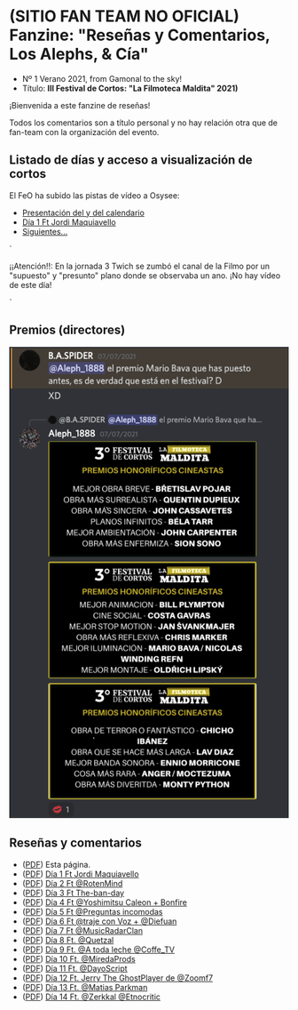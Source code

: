 # (SITIO FAN TEAM NO OFICIAL) Fanzine: "Reseñas y Comentarios, Los Alephs, & Cía"

 - Nº 1 Verano 2021, from Gamonal to the sky!
 - Título: **III Festival de Cortos: "La Filmoteca Maldita" 2021)**

¡Bienvenida a este fanzine de reseñas! 

Todos los comentarios son a título personal y no hay relación otra que de fan-team con la organización del evento.

## Listado de días y acceso a visualización de cortos

El FeO ha subido las pistas de vídeo a Osysee:

- [Presentación del y del calendario](https://odysee.com/@FilmotecaMaldita:c/presentaci%C3%B3n-del-festival-de-cortos-y:4)
- [Día 1 Ft Jordi Maquiavello](https://odysee.com/@FilmotecaMaldita:c/Festival-de-Cortos-Día-1-Ft-Jordi-Maquiavello:0?)
- [Siguientes...](https://odysee.com/$/search?q=FilmotecaMaldita%2C%20Festiva%20de%20Cortos) 


`

¡¡Atención!!: En la jornada 3 Twich se zumbó el canal de la Filmo por un "supuesto" y "presunto" plano donde se observaba un ano. ¡No hay vídeo de este día!

`


## Premios (directores)
![](festi-premios.png)

## Reseñas y comentarios
- ([PDF](pdf/00Portada.pdf)) Esta página.
- ([PDF](pdf/01.pdf)) [Día 1 Ft Jordi Maquiavello](./dia1.md)
- ([PDF](pdf/02.pdf)) [Día 2 Ft @RotenMind](./dia2.md)
- ([PDF](pdf/03.pdf)) [Día 3 Ft The-ban-day](./dia3.md)
- ([PDF](pdf/04.pdf)) [Día 4 Ft @Yoshimitsu Caleon + Bonfire](./dia4.md)
- ([PDF](pdf/05.pdf)) [Día 5 Ft @Preguntas incomodas](./dia5.md)
- ([PDF](pdf/06.pdf)) [Día 6 Ft @traje con Voz + @Diefuan](./dia6.md)
- ([PDF](pdf/07.pdf)) [Día 7 Ft @MusicRadarClan](./dia7.md)
- ([PDF](pdf/08.pdf)) [Día 8 Ft. @Quetzal](./dia8.md)
- ([PDF](pdf/09.pdf)) [Día 9 Ft. @A toda leche @Coffe_TV](./dia9.md)
- ([PDF](pdf/10.pdf)) [Día 10 Ft. @MiredaProds](./dia10.md)
- ([PDF](pdf/11.pdf)) [Día 11 Ft. @DayoScript](./dia11.md)
- ([PDF](pdf/12.pdf)) [Día 12 Ft. Jerry The GhostPlayer de @Zoomf7](./dia12.md)
- ([PDF](pdf/13.pdf)) [Día 13 Ft. @Matias Parkman](./dia13.md)
- ([PDF](pdf/14.pdf)) [Día 14 Ft. @Zerkkal @Etnocritic](./dia14.md)


